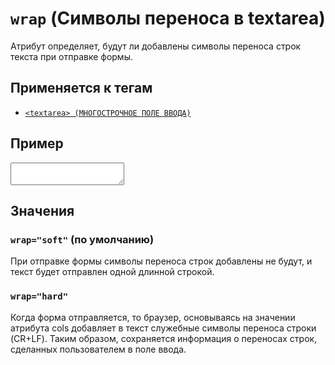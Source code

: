 # `wrap` (Символы переноса в textarea)

Атрибут определяет, будут ли добавлены символы переноса строк текста при отправке формы.

## Применяется к тегам

- [`<textarea> (МНОГОСТРОЧНОЕ ПОЛЕ ВВОДА)`](<../TAGS FORM/textarea (МНОГОСТРОЧНОЕ ПОЛЕ ВВОДА).md>)

## Пример

<textarea wrap="soft"></textarea>

## Значения

### `wrap="soft"` (по умолчанию)

При отправке формы символы переноса строк добавлены не будут, и текст будет отправлен одной длинной строкой.

### `wrap="hard"`

Когда форма отправляется, то браузер, основываясь на значении атрибута cols добавляет в текст служебные символы переноса строки (CR+LF). Таким образом, сохраняется информация о переносах строк, сделанных пользователем в поле ввода.
